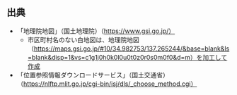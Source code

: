 ## 出典

- 「地理院地図」（国土地理院）（https://www.gsi.go.jp/）
    - 市区町村名のない白地図は、地理院地図（https://maps.gsi.go.jp/#10/34.982753/137.265244/&base=blank&ls=blank&disp=1&vs=c1g1j0h0k0l0u0t0z0r0s0m0f0&d=m）を加工して作成
- 「位置参照情報ダウンロードサービス」（国土交通省）（https://nlftp.mlit.go.jp/cgi-bin/isj/dls/_choose_method.cgi）

